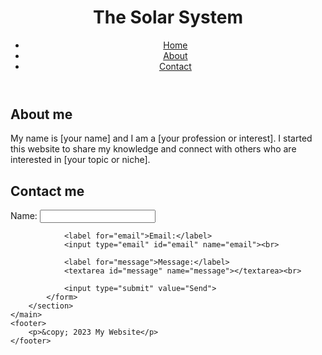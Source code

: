 <!DOCTYPE html>
</head>
<body>
	<header>
		<h1>The Solar System</h1>
		<nav>
			<ul>
				<li><a href="#">Home</a></li>
				<li><a href="#">About</a></li>
				<li><a href="#">Contact</a></li>
			</ul>
		</nav>
	</header>
	<main>
		<section>
			<h2>About me</h2>
			<p>My name is [your name] and I am a [your profession or interest]. I started this website to share my knowledge and connect with others who are interested in [your topic or niche].</p>
		</section>
		<section>
			<h2>Contact me</h2>
			<form>
				<label for="name">Name:</label>
				<input type="text" id="name" name="name"><br>

				<label for="email">Email:</label>
				<input type="email" id="email" name="email"><br>

				<label for="message">Message:</label>
				<textarea id="message" name="message"></textarea><br>

				<input type="submit" value="Send">
			</form>
		</section>
	</main>
	<footer>
		<p>&copy; 2023 My Website</p>
	</footer>
</body>
</html>
